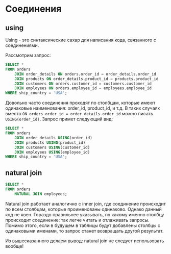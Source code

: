 # Соединения

## using

Using - это синтаксические сахар для написания кода, связанного с соединениями.

Рассмотрим запрос:

```sql
SELECT *
FROM orders
    JOIN order_details ON orders.order_id = order_details.order_id
    JOIN products ON order_details.product_id = products.product_id
    JOIN customers ON orders.customer_id = customers.customer_id
    JOIN employees ON orders.employee_id = employees.employee_id
WHERE ship_country = 'USA';
```

Довольно часто соединения проходят по столбцам, которые имеют одинаковые наименования: order_id, product_id, и т.д. В таких случаях вместо `ON orders.order_id = order_details.order_id` можно писать `USING(order_id)`. Запрос примет следующий вид:

```sql
SELECT *
FROM orders
    JOIN order_details USING(order_id)
    JOIN products USING(product_id)
    JOIN customers USING(customer_id)
    JOIN employees USING(employee_id)
WHERE ship_country = 'USA';
```

## natural join

```sql
SELECT *
FROM orders
    NATURAL JOIN employees;
```

Natural join работает аналогично с inner join, где соединение происходит по всем столбцам, которые проименованы одинаково. Однако данный код не явен. Гораздо правильнее указывать, по какому именно столбцу происходит соединение: так легче читать и отлаживать запросы. Помимо этого, если в будущем в таблицы будут добавлены столбцы с одинаковыми именами, то запрос станет возвращать другой результат.

Из вышесказанного делаем вывод: natural join не следует использовать вообще!
